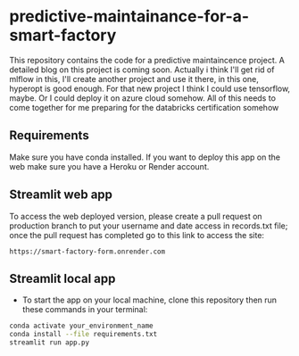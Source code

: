 # predictive-maintainance-for-a-smart-factory
This repository contains the code for a predictive maintaincence project. A detailed blog on this project is coming soon. Actually i think I'll get rid of mlflow in this, I'll create another project and use it there, in this one, hyperopt is good enough. For that new project I think I could use tensorflow, maybe. Or I could deploy it on azure cloud somehow. All of this needs to come together for me preparing for the databricks certification somehow


## Requirements
Make sure you have conda installed. If you want to deploy this app on the web make sure you have a Heroku or Render account.





## Streamlit web app

To access the web deployed version, please create a pull request on production branch to put your username and date access in records.txt file; once the pull request has completed go to this link to access the site:
```
https://smart-factory-form.onrender.com
```

## Streamlit local app
- To start the  app on your local machine, clone this repository then run these commands in your terminal:
```bash
conda activate your_environment_name
conda install --file requirements.txt
streamlit run app.py
```

